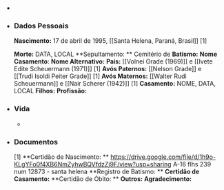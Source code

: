 - 
- ### Dados Pessoais
    **Nascimento:** 17 de abril de 1995, [[Santa Helena, Paraná, Brasil]] [1]
    
    **Morte:** DATA, LOCAL
    **Sepultamento: ** Cemitério de 
    **Batismo:**
    **Nome Casamento**: 
    **Nome Alternativo:**
    **Pais:** [[Volnei Grade (1969)]] e [[Ivete Edite Scheuermann (1971)]] [1]
    **Avós Paternos:** [[Nelson Grade]] e [[Trudi Isoldi Peiter Grade]] [1]
    **Avós Maternos:** [[Walter Rudi Scheuermann]] e [[Nair Scherer (1942)]] [1]
    **Casamento:** NOME, DATA, LOCAL
    **Filhos:** 
    **Profissão:**
- ### Vida
    - 
- ### Documentos
    [1] **Certidão de Nascimento: ** https://drive.google.com/file/d/1h9o-KLgYFo0f4XB6NmZyhwBQVfdzZj9F/view?usp=sharing A-16 flhs 239 num 12873 - santa helena
    **Registro de Batismo: **
    **Certidão de Casamento:**
    **Certidão de Óbito: **
    **Outros:**
    **Agradecimento:**
